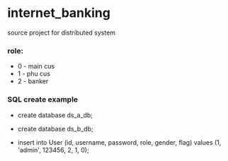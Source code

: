 # internet_banking
source project for distributed system
### role:
* 0 - main cus
* 1 - phu cus
* 2 - banker

### SQL create example



* create database ds\_a\_db;

* create database ds\_b\_db;

* insert into User (id, username, password, role, gender, flag) values (1, 'admin', 123456, 2, 1, 0);
